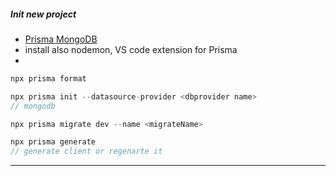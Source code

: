 ##### Init new project
- [Prisma MongoDB](https://www.prisma.io/docs/getting-started/setup-prisma/start-from-scratch/mongodb-typescript-mongodb)
- install also nodemon, VS code extension for Prisma
- 
```js
npx prisma format
```
```js
npx prisma init --datasource-provider <dbprovider name>
// mongodb
```
```js
npx prisma migrate dev --name <migrateName>
```
```js
npx prisma generate
// generate client or regenarte it
```
---